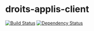 # droits-applis-client
[![Build Status](https://travis-ci.org/LucBourdil/droits-applis-client.svg?branch=master)](https://travis-ci.org/LucBourdil/droits-applis-client)
[![Dependency Status](https://www.versioneye.com/user/projects/577f16cc5bb139003969da24/badge.svg?style=flat-square)](https://www.versioneye.com/user/projects/577f16cc5bb139003969da24)
